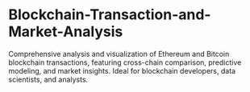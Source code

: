 # Blockchain-Transaction-and-Market-Analysis
Comprehensive analysis and visualization of Ethereum and Bitcoin blockchain transactions, featuring cross-chain comparison, predictive modeling, and market insights. Ideal for blockchain developers, data scientists, and analysts.
